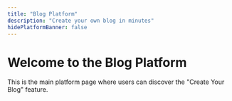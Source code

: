 ```yaml
---
title: "Blog Platform"
description: "Create your own blog in minutes"
hidePlatformBanner: false
---
```


# Welcome to the Blog Platform

This is the main platform page where users can discover the "Create Your Blog" feature.
